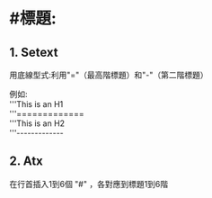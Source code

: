 # #標題:
## 1. Setext
用底線型式:利用"="（最高階標題）和"-"（第二階標題） 

例如:       
   '''This is an H1  
   '''=============  
   '''This is an H2  
   '''------------- 

## 2. Atx
在行首插入1到6個 "#" ，各對應到標題1到6階 
